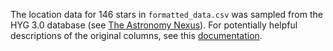 The location data for 146 stars in `formatted_data.csv` was sampled from
the HYG 3.0 database (see [The Astronomy Nexus](https://www.astronexus.com/hyg)).
For potentially helpful descriptions of the original columns, see this
[documentation](https://github.com/astronexus/HYG-Database/blob/master/README.md).